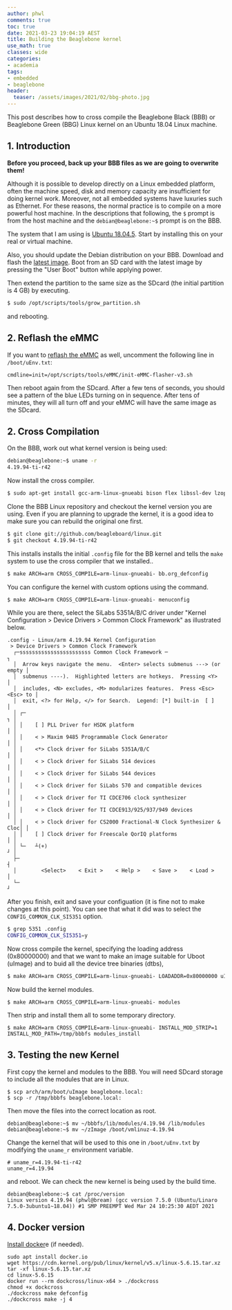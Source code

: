 ```yaml
---
author: phwl
comments: true
toc: true
date: 2021-03-23 19:04:19 AEST
title: Building the Beaglebone kernel
use_math: true
classes: wide
categories:
- academia
tags:
- embedded
- beaglebone
header:
  teaser: /assets/images/2021/02/bbg-photo.jpg
---
```

This post describes how to cross compile the Beaglebone Black (BBB) or Beaglebone Green (BBG) Linux kernel on an Ubuntu 18.04 Linux machine.


## 1. Introduction
**Before you proceed, back up your BBB files as we are going to overwrite them!**

Although it is possible to develop directly on a Linux embedded
platform, often the machine speed, disk and memory capacity are insufficient for
doing kernel work. Moreover, not all embedded systems have luxuries
such as Ethernet. For these reasons, the normal practice is to
compile on a more powerful host machine. In the descriptions that following, the ```$``` prompt is from the host machine and the ```debian@beaglebone:~$``` prompt is on the BBB.

The system that I am using is [Ubuntu
18.04.5](https://releases.ubuntu.com/18.04/).  Start by installing this on your real or virtual machine.

Also, you should update the Debian distribution on your BBB. Download and flash the [latest image](https://beagleboard.org/latest-images). Boot from an SD card with the latest image by pressing the "User Boot" button while applying power. 

Then extend the partition to the same size as the SDcard (the initial partition is 4 GB) by executing.
``` sh
$ sudo /opt/scripts/tools/grow_partition.sh
```
and rebooting.

## 2. Reflash the eMMC
If you want to [reflash the eMMC](https://elinux.org/Beagleboard:BeagleBoneBlack_Debian#Flashing_eMMC) as well, uncomment the following line in ```/boot/uEnv.txt```: 
```
cmdline=init=/opt/scripts/tools/eMMC/init-eMMC-flasher-v3.sh
```
Then reboot again from the SDcard. After a few tens of seconds, you should see a pattern of the blue LEDs turning on in sequence. After tens of minutes, they will all turn off and your eMMC will have the same image as the SDcard.

## 2. Cross Compilation
On the BBB, work out what kernel version is being used:
``` sh
debian@beaglebone:~$ uname -r
4.19.94-ti-r42
```

Now install the cross compiler.
``` sh
$ sudo apt-get install gcc-arm-linux-gnueabi bison flex libssl-dev lzop u-boot-tools
```

Clone the BBB Linux repository and checkout the kernel version you are using. Even if you are planning to upgrade
the kernel, it is a good idea to make sure you can rebuild the original one first.
``` sh
$ git clone git://github.com/beagleboard/linux.git
$ git checkout 4.19.94-ti-r42
```

This installs installs the initial ```.config``` file for the BB kernel and tells the ```make``` system to use the cross compiler that we installed..
``` sh
$ make ARCH=arm CROSS_COMPILE=arm-linux-gnueabi- bb.org_defconfig
```

You can configure the kernel with custom options using the command.
``` sh
$ make ARCH=arm CROSS_COMPILE=arm-linux-gnueabi- menuconfig
```

While you are there, select the SiLabs 5351A/B/C driver under "Kernel Configuration > Device Drivers > Common Clock Framework" as illustrated below.
```
.config - Linux/arm 4.19.94 Kernel Configuration
 > Device Drivers > Common Clock Framework                                     
  ┌─sssssssssssssssssssssss Common Clock Framework ─                        ┐
  │  Arrow keys navigate the menu.  <Enter> selects submenus ---> (or empty │  
  │  submenus ----).  Highlighted letters are hotkeys.  Pressing <Y>        │  
  │  includes, <N> excludes, <M> modularizes features.  Press <Esc><Esc> to │  
  │  exit, <?> for Help, </> for Search.  Legend: [*] built-in  [ ]         │  
  │ ┌─                                                                    ┐ │  
  │ │    [ ] PLL Driver for HSDK platform                                 │ │  
  │ │    < > Maxim 9485 Programmable Clock Generator                      │ │  
  │ │    <*> Clock driver for SiLabs 5351A/B/C                            │ │  
  │ │    < > Clock driver for SiLabs 514 devices                          │ │  
  │ │    < > Clock driver for SiLabs 544 devices                          │ │  
  │ │    < > Clock driver for SiLabs 570 and compatible devices           │ │  
  │ │    < > Clock driver for TI CDCE706 clock synthesizer                │ │  
  │ │    < > Clock driver for TI CDCE913/925/937/949 devices              │ │  
  │ │    < > Clock driver for CS2000 Fractional-N Clock Synthesizer & Cloc│ │  
  │ │    [ ] Clock driver for Freescale QorIQ platforms                   │ │  
  │ └─   ┴(+)                                                             ┘ │  
  ├─                                                                        ┤  
  │        <Select>    < Exit >    < Help >    < Save >    < Load >         │  
  └─                                                                        ┘  
```

After you finish, exit and save your configuation (it is fine not to make changes at this point). You can
see that what it did was to select the ```CONFIG_COMMON_CLK_SI5351``` option.
``` sh
$ grep 5351 .config
CONFIG_COMMON_CLK_SI5351=y
```

Now cross compile the kernel, specifying the loading address (0x80000000) and that we want to make an image suitable for Uboot (uImage) and to buid all the device tree binaries (dtbs),

``` sh
$ make ARCH=arm CROSS_COMPILE=arm-linux-gnueabi- LOADADDR=0x80000000 uImage dtbs
```

Now build the kernel modules.
```
$ make ARCH=arm CROSS_COMPILE=arm-linux-gnueabi- modules
```

Then strip and install them all to some temporary directory.
```
$ make ARCH=arm CROSS_COMPILE=arm-linux-gnueabi- INSTALL_MOD_STRIP=1 INSTALL_MOD_PATH=/tmp/bbbfs modules_install
```

## 3. Testing the new Kernel
First copy the kernel and modules to the BBB. You will need SDcard storage to include all the modules that are in Linux.
```
$ scp arch/arm/boot/uImage beaglebone.local:
$ scp -r /tmp/bbbfs beaglebone.local:
```

Then move the files into the correct location as root.
```
debian@beaglebone:~$ mv ~/bbbfs/lib/modules/4.19.94 /lib/modules
debian@beaglebone:~$ mv ~/zImage /boot/vmlinuz-4.19.94
```

Change the kernel that will be used to this one in ```/boot/uEnv.txt``` by modifying the ```uname_r``` 
environment variable.
```
# uname_r=4.19.94-ti-r42
uname_r=4.19.94
```
and reboot. We can check the new kernel is being used by the build time.
```
debian@beaglebone:~$ cat /proc/version
Linux version 4.19.94 (phwl@bream) (gcc version 7.5.0 (Ubuntu/Linaro 7.5.0-3ubuntu1~18.04)) #1 SMP PREEMPT Wed Mar 24 10:25:30 AEDT 2021
```

## 4. Docker version
[Install docker](https://docs.docker.com/engine/install/ubuntu/)e (if needed).

```
sudo apt install docker.io
wget https://cdn.kernel.org/pub/linux/kernel/v5.x/linux-5.6.15.tar.xz
tar -xf linux-5.6.15.tar.xz
cd linux-5.6.15
docker run --rm dockcross/linux-x64 > ./dockcross
chmod +x dockcross
./dockcross make defconfig
./dockcross make -j 4

